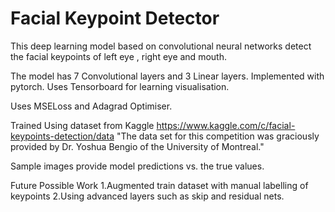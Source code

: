 # Facial Keypoint Detector 

This deep learning model based on convolutional neural networks detect the facial keypoints of left eye , right eye and mouth.

The model has 7 Convolutional layers and 3 Linear layers.
Implemented with pytorch.
Uses Tensorboard for learning visualisation.

Uses MSELoss and Adagrad Optimiser.

Trained Using dataset from Kaggle
https://www.kaggle.com/c/facial-keypoints-detection/data
"The data set for this competition was graciously provided by Dr. Yoshua Bengio of the University of Montreal."

Sample images provide model predictions vs. the true values.

Future Possible Work
1.Augmented train dataset with manual labelling of keypoints
2.Using advanced layers such as skip and residual nets.
